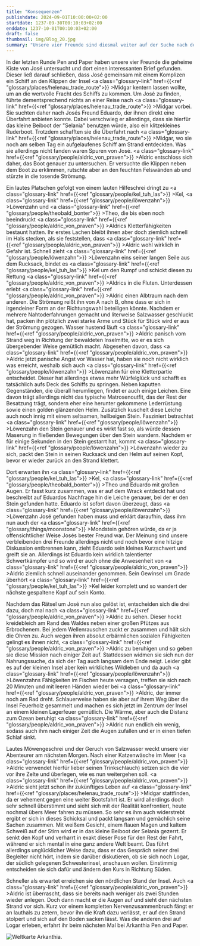 ```yaml
---
title: "Konsequenzen"
publishdate: 2024-09-01T10:00:00+02:00
startdate: 1237-09-30T00:10:03+02:00
enddate: 1237-10-01T00:10:03+02:00
draft: false
thumbnail: img/Blog_20.jpg
summary: "Unsere vier Freunde sind diesmal weiter auf der Suche nach dem verschollenen José. Auf der Insel Midgar machen sie einen spannenden Fund auf einem gestrandeten Schiff, und ein unerwarteter Verrat lässt die Lage eskalieren. Während Aldric mit seiner neuen Panik vor Wasser kämpft, arbeiten seine drei Freunde an einem neuen Plan. Worum es hierbei geht, erfahrt ihr hier:"
---
```


In der letzten Runde Pen and Paper haben unsere vier Freunde die geheime Kiste von José untersucht und dort einen interessanten Brief gefunden. Dieser ließ darauf schließen, dass José gemeinsam mit einem Komplizen ein Schiff an den Klippen der Insel <a class="glossary-link" href={{<ref "glossary/places/helenau_trade_route">}} >Midgar</a> kentern lassen wollte, um an die wertvolle Fracht des Schiffs zu kommen. Um José zu finden, führte dementsprechend nichts an einer Reise nach <a class="glossary-link" href={{<ref "glossary/places/helenau_trade_route">}} >Midgar</a> vorbei. Sie suchten daher nach Josés Freund Eduardo, der ihnen direkt eine Überfahrt anbieten konnte. Dabei verschwieg er allerdings, dass sie hierfür das kleine Beiboot der "Selania" benutzen würde, also ein klitzekleines Ruderboot. Trotzdem schafften sie die Überfahrt nach <a class="glossary-link" href={{<ref "glossary/places/helenau_trade_route">}} >Midgar</a>, wo sie noch am selben Tag ein aufgelaufenes Schiff am Strand entdeckten. Was sie allerdings nicht fanden waren Spuren von José. <a class="glossary-link" href={{<ref "glossary/people/aldric_von_praven">}} >Aldric</a> entschloss sich daher, das Boot genauer zu untersuchen. Er versuchte die Klippen neben dem Boot zu erklimmen, rutschte aber an den feuchten Felswänden ab und stürzte in die tosende Strömung.

Ein lautes Platschen gefolgt von einem lauten Hilfeschrei dringt zu <a class="glossary-link" href={{<ref "glossary/people/kel_tuh_las">}} >Kel</a>, <a class="glossary-link" href={{<ref "glossary/people/löwenzahn">}} >Löwenzahn</a> und <a class="glossary-link" href={{<ref "glossary/people/theobald_bonter">}} >Theo</a>, die bis eben noch beeindruckt <a class="glossary-link" href={{<ref "glossary/people/aldric_von_praven">}} >Aldrics</a> Kletterfähigkeiten bestaunt hatten. Ihr erstes Lachen bleibt ihnen aber doch ziemlich schnell im Hals stecken, als sie feststellen, dass <a class="glossary-link" href={{<ref "glossary/people/aldric_von_praven">}} >Aldric</a> wohl wirklich in Gefahr ist. Schnell zieht <a class="glossary-link" href={{<ref "glossary/people/löwenzahn">}} >Löwenzahn</a> eins seiner langen Seile aus dem Rucksack, bindet es <a class="glossary-link" href={{<ref "glossary/people/kel_tuh_las">}} >Kel</a> um den Rumpf und schickt diesen zu Rettung <a class="glossary-link" href={{<ref "glossary/people/aldric_von_praven">}} >Aldrics</a> in die Fluten. Unterdessen erlebt <a class="glossary-link" href={{<ref "glossary/people/aldric_von_praven">}} >Aldric</a> einen Albtraum nach dem anderen. Die Strömung reißt ihn von A nach B, ohne dass er sich in irgendeiner Form an der Richtungswahl beteiligen könnte. Nachdem er mehrere Nahtoderfahrungen gemacht und literweise Salzwasser geschluckt hat, packen ihn plötzlich zwei starke Arme und Stück für Stück wird er aus der Strömung gezogen. Wasser hustend läuft <a class="glossary-link" href={{<ref "glossary/people/aldric_von_praven">}} >Aldric</a> panisch vom Strand weg in Richtung der bewaldeten Inselmitte, wo er es sich übergebender Weise gemütlich macht. Abgesehen davon, dass <a class="glossary-link" href={{<ref "glossary/people/aldric_von_praven">}} >Aldric</a> jetzt panische Angst vor Wasser hat, haben sie noch nicht wirklich was erreicht, weshalb sich auch <a class="glossary-link" href={{<ref "glossary/people/löwenzahn">}} >Löwenzahn</a> für eine Kletterpartie entscheidet. Dieser hat allerdings etwas mehr Würfelglück und schafft es tatsächlich aufs Deck des Schiffs zu springen. Neben kaputten Gegenständen, die überall herumliegen, findet er auch einige Leichen. Eine davon trägt allerdings nicht das typische Matrosenoutfit, das der Rest der Besatzung trägt, sondern eher eine herunter gekommene Lederrüstung sowie einen golden glänzenden Helm. Zusätzlich kuschelt diese Leiche auch noch innig mit einem seltsamen, hellbeigen Stein. Fasziniert betrachtet <a class="glossary-link" href={{<ref "glossary/people/löwenzahn">}} >Löwenzahn</a> den Stein genauer und es wirkt fast so, als würde dessen Maserung in fließenden Bewegungen über den Stein wandern. Nachdem er für einige Sekunden in den Stein gestarrt hat, kommt <a class="glossary-link" href={{<ref "glossary/people/löwenzahn">}} >Löwenzahn</a> wieder zu sich, packt den Stein in seinen Rucksack und den Helm auf seinen Kopf, bevor er wieder zurück an den Strand klettert. 

Dort erwarten ihn <a class="glossary-link" href={{<ref "glossary/people/kel_tuh_las">}} >Kel</a>, <a class="glossary-link" href={{<ref "glossary/people/theobald_bonter">}} >Theo</a> und Eduardo mit großen Augen. Er fasst kurz zusammen, was er auf dem Wrack entdeckt hat und beschreibt auf Eduardos Nachfrage hin die Leiche genauer, bei der er den Stein gefunden hatte. Eduardo ist sofort davon überzeugt, dass <a class="glossary-link" href={{<ref "glossary/people/löwenzahn">}} >Löwenzahn</a> José gefunden haben muss  und erklärt daraufhin, dass ihm nun auch der <a class="glossary-link" href={{<ref "glossary/things/moonstone">}} >Mondstein</a> gehören würde, da er ja offensichtlicher Weise Josés bester Freund war. Der Meinung sind unsere verbleibenden drei Freunde allerdings nicht und noch bevor eine hitzige Diskussion entbrennen kann, zieht Eduardo sein kleines Kurzschwert und greift sie an. Allerdings ist Eduardo kein wirklich talentierter Schwertkämpfer und so wird er auch ohne die Anwesenheit von <a class="glossary-link" href={{<ref "glossary/people/aldric_von_praven">}} >Aldric</a> ziemlich schnell auseinander genommen. Sein Gewinsel um Gnade überhört <a class="glossary-link" href={{<ref "glossary/people/kel_tuh_las">}} >Kel</a> leider komplett und so wandert der nächste gespaltene Kopf auf sein Konto.

Nachdem das Rätsel um José nun also gelöst ist, entscheiden sich die drei dazu, doch mal nach <a class="glossary-link" href={{<ref "glossary/people/aldric_von_praven">}} >Aldric</a> zu sehen. Dieser hockt kreidebleich am Rand des Waldes neben einer großen Pfützes aus Erbrochenem. Bei jedem Wellenrauschen zuckt er zusammen und hält sich die Ohren zu. Auch wegen ihren absolut erbärmlichen sozialen Fähigkeiten gelingt es ihnen nicht, <a class="glossary-link" href={{<ref "glossary/people/aldric_von_praven">}} >Aldric</a> zu beruhigen und so geben sie diese Mission nach einiger Zeit auf. Stattdessen widmen sie sich nun der Nahrungssuche, da sich der Tag auch langsam dem Ende neigt. Leider gibt es auf der kleinen Insel aber kein wirkliches Wildleben und da auch <a class="glossary-link" href={{<ref "glossary/people/löwenzahn">}} >Löwenzahns</a> Fähigkeiten im Fischen heute versagen, treffen sie sich nach 20 Minuten und mit leeren Händen wieder bei <a class="glossary-link" href={{<ref "glossary/people/aldric_von_praven">}} >Aldric</a>, der immer noch am Rad dreht. Schlauerweise haben sie aber auf ihrem Weg über die Insel Feuerholz gesammelt und machen es sich jetzt im Zentrum der Insel an einem kleinen Lagerfeuer gemütlich. Die Wärme, aber auch die Distanz zum Ozean beruhigt <a class="glossary-link" href={{<ref "glossary/people/aldric_von_praven">}} >Aldric</a> nun endlich ein wenig, sodass auch ihm nach einiger Zeit die Augen zufallen und er in einen tiefen Schlaf sinkt.

Lautes Möwengeschrei und der Geruch von Salzwasser weckt unsere vier Abenteurer am nächsten Morgen. Nach einer Katzenwäsche im Meer (<a class="glossary-link" href={{<ref "glossary/people/aldric_von_praven">}} >Aldric</a> verwendet hierfür lieber seinen Trinkschlauch) setzen sich die vier vor ihre Zelte und überlegen, wie es nun weitergehen soll. <a class="glossary-link" href={{<ref "glossary/people/aldric_von_praven">}} >Aldric</a> sieht jetzt schon ihr zukünftiges Leben auf <a class="glossary-link" href={{<ref "glossary/places/helenau_trade_route">}} >Midgar</a> stattfinden, da er vehement gegen eine weiter Bootsfahrt ist. Er wird allerdings doch sehr schnell überstimmt und sieht sich mit der Realität konfrontiert, heute nochmal übers Meer fahren zu müssen. So sehr es ihm auch widerstrebt ergibt er sich in dieses Schicksal und packt langsam und gemächlich seine Sachen zusammen. Mit weißem Gesicht, einem flauen Magen und kaltem Schweiß auf der Stirn wird er in das kleine Beiboot der Selania gezerrt. Er senkt den Kopf und verharrt in exakt dieser Pose für den Rest der Fahrt, während er sich mental in eine ganz andere Welt beamt. Das führt allerdings unglücklicher Weise dazu, dass er das Gespräch seiner drei Begleiter nicht hört, indem sie darüber diskutieren, ob sie sich noch Logar, der südlich gelegenen Schwesterinsel, anschauen wollen. Einstimmig entscheiden sie sich dafür und ändern den Kurs in Richtung Süden. 

Schneller als erwartet erreichen sie den nördlichen Stand der Insel. Auch <a class="glossary-link" href={{<ref "glossary/people/aldric_von_praven">}} >Aldric</a> ist überrascht, dass sie bereits nach weniger als zwei Stunden wieder anlegen. Doch dann macht er die Augen auf und sieht den nächsten Strand vor sich. Kurz vor einem kompletten Nervenzusammenbruch fängt er an lauthals zu zetern, bevor ihn die Kraft dazu verlässt, er auf den Strand stolpert und sich auf den Boden sacken lässt. Was die anderen drei auf Logar erleben, erfahrt ihr beim nächsten Mal bei Arkanthia Pen and Paper. 

<div class="img-max center">
  <img class="img-fluid" title="Weltkarte Arkanthia" alt="Weltkarte Arkanthia." src="/img/Arkanthia_Full_Map_Midgar_to_Logar.jpg" />
</div>


